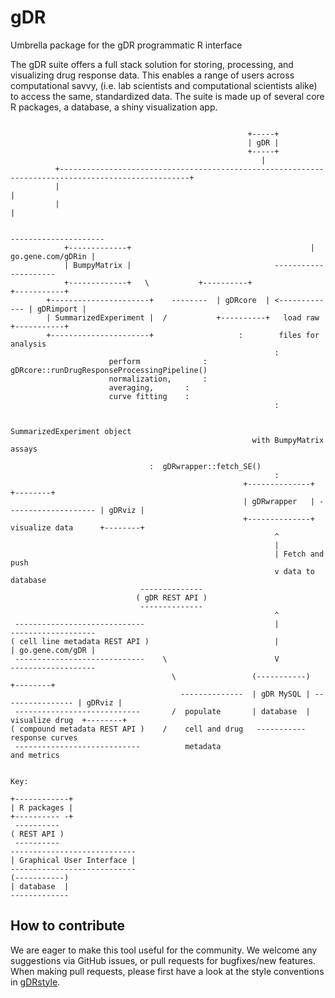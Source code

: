 # gDR
Umbrella package for the gDR programmatic R interface

The gDR suite offers a full stack solution for storing, processing, and visualizing drug response data. This enables a range of users across computational savvy, (i.e. lab scientists and computational scientists alike) to access the same, standardized data. The suite is made up of several core R packages, a database, a shiny visualization app. 


```       

                                                     +-----+
                                                     | gDR |
                                                     +-----+
                                                        |
          +---------------------------------------------------------------------------------------------------+
          |                                                                                                   |
          |                                                                                                   |
   
                                                                               ---------------------
			+-------------+                                        | go.gene.com/gDRin |
			| BumpyMatrix |			                       ---------------------
			+-------------+   \           +----------+                +-----------+
		+----------------------+    --------  | gDRcore  | <------------- | gDRimport | 
		| SummarizedExperiment |  /           +----------+   load raw     +-----------+
		+----------------------+                   :        files for analysis
                                                           :
				      perform              :   gDRcore::runDrugResponseProcessingPipeline()
				      normalization, 	   :   
				      averaging, 	   :   
				      curve fitting	   : 
                                                           :

                                                     SummarizedExperiment object
                                                      with BumpyMatrix assays

							   :  gDRwrapper::fetch_SE() 
                                                           :
                                                    +--------------+                      +--------+
                                                    | gDRwrapper   | -------------------- | gDRviz |
                                                    +--------------+  visualize data      +--------+
                                                           ^    
                                                           |
                                                           | Fetch and push 
                                                           v data to database
						     --------------
						    ( gDR REST API )
						     --------------
                                                           ^
 -----------------------------                             |                    -------------------
( cell line metadata REST API )                            |                    | go.gene.com/gDR |
 -----------------------------    \                        V                    -------------------
                                    \                 (-----------)                  +--------+ 
                                      --------------  | gDR MySQL | ---------------- | gDRviz | 
 ----------------------------       /  populate       | database  |  visualize drug  +--------+
( compound metadata REST API )    /    cell and drug   -----------  response curves         
 ----------------------------          metadata                      and metrics


Key:

+------------+
| R packages |
+---------- -+
 ----------
( REST API )
 ----------
----------------------------
| Graphical User Interface |
----------------------------
(-----------)
| database  |       
-------------
```


## How to contribute
We are eager to make this tool useful for the community. We welcome any suggestions via GitHub issues, or pull requests for bugfixes/new features. When making pull requests, please first have a look at the style conventions in [gDRstyle](https://gdrplatform.github.io/gDRstyle/style_guide.html).

